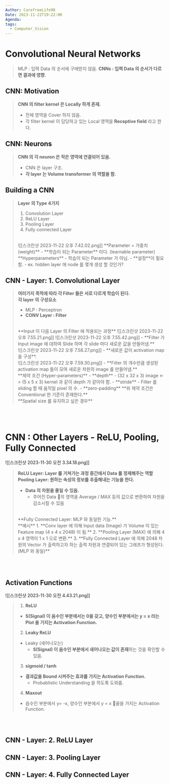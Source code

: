 ```yaml
---
Author: CarefreeLife98
Date: 2023-11-22T19:22:00
Agenda: 
tags:
  - Computer_Vision
---
```

# Convolutional Neural Networks
> MLP : 입력 Data 의 순서에 구애받지 않음.
> **CNNs : 입력 Data 의 순서가 다르면 결과에 영향.**


## CNN: Motivation
> **CNN 의 filter kernel 은 Locally 하게 존재.**
> - 전체 영역을 Cover 하지 않음.
> - 각 filter kernel 이 담당하고 있는 Local 영역을 **Receptive field** 라고 한다.

## CNN: Neurons
> **CNN 의 각 neuron 은 작은 영역에 연결되어 있음.**
> - CNN 은 layer 구조.
> - **각 layer 는 Volume transformer 의 역할을 함.**

## Building a CNN
> **Layer 의 Type 4가지**
> 1. Convolution Layer
> 2. ReLU Layer
> 3. Pooling Layer
> 4. Fully connected Layer
> <br>
> ![[스크린샷 2023-11-22 오후 7.42.02.png]]
> **Parameter = 가중치 (weight)**
> - **학습이 되는 Parameter** 이다. (learnable parameter)
> <br>
> **Hyperparameters**
> - 학습이 되는 Parameter 가 아님.
> - **설정**이 필요함.
> 	- ex. hidden layer 에 node 를 몇개 생성 할 것인가?

## CNN - Layer: 1. Convolutional Layer
> **여러가지 목적에 따라 각 Filter 들은 서로 다르게 학습이 된다.**
> <br>
> **각 layer 의 구성요소**
> - MLP : Perceptron
> - **CONV Layer : Filter**
> <br>
> **Input 이 다음 Layer 의 Filter 에 적용되는 과정**
> ![[스크린샷 2023-11-22 오후 7.55.21.png]]
> ![[스크린샷 2023-11-22 오후 7.55.42.png]]
> - **Filter 가 Input image 에 대하여 Slide 하며 각 slide 마다 새로운 값을 만들어냄.**
> 
> <br>
> ![[스크린샷 2023-11-22 오후 7.58.27.png]]
> - **새로운 값이 activation map 을 구성**.
> 
> <br>
> ![[스크린샷 2023-11-22 오후 7.59.30.png]]
> - **Filter 의 개수만큼 생성된 activation map 들이 모여 새로운 차원의 image 를 만들어냄.**
> 
> <br>
> **제약 조건 (Hyper-parameters)**
> - **depth**
> 	- (32 x 32 x 3) image <-> (5 x 5 x 3) kernel 과 같이 depth 가 같아야 함.
> - **stride**
> 	- Filter 를 sliding 할 때 움직일 pixel 의 수.
> - **zero-padding**
> **위 제약 조건은 Conventional 한 기준이 존재한다.**
> <br>
> **Spatial size 를 유지하고 싶은 경우**


<br><br>
# CNN : Other Layers - ReLU, Pooling, Fully Connected
![[스크린샷 2023-11-30 오전 3.34.18.png]]
> **ReLU Layer: Layer 를 거쳐가는 과정 중간에서 Data 를 정제해주는 역할**
> <br>
> **Pooling Layer: 원하는 속성의 정보를 추출해내는 기능을 한다.**
> - **Data 의 차원을 줄일 수 있음.**
> 	- 주어진 Data 의 영역을 Average / MAX 등의 값으로 변환하여 차원을 감소시킬 수 있음
> <br>
> **Fully Connected Layer: MLP 와 동일한 기능.**
> <br>
> **예시**
> 1. **Conv layer 에 의해 Input data (Image) 가 Volume 이 있는 Feature map (4 x 4 x 2048) 이 됨.**
> 2. **Pooling Layer (MAX) 에 의해 4 x 4 영역이 1 x 1 으로 변환.**
> 3. **Fully Connected Layer 에 의해 2048 차원의 Vector 가 출력하고자 하는 출력 차원과 연결되어 있는 그래프가 형성된다. (MLP 와 동일)**

<br><br>

## Activation Functions
![[스크린샷 2023-11-30 오전 4.43.21.png]]
> 1. **ReLU**
> 	- **S(Signal) 이 음수인 부분에서는 0을 갖고, 양수인 부분에서는 y = x 라는 Plot 을 가지는 Activation Function.**
> 2. **Leaky ReLU**
> 	- Leaky (새어나오는)
> 		- **S(Signal) 이 음수인 부분에서 새어나오는 값이 존재**하는 것을 확인할 수 있음.
> 3. **sigmoid / tanh**
> 	- **결과값을 Bound 시켜주는 효과를 가지는 Activation Function.**
> 		- Probablistic Understanding 을 하도록 도와줌.
> 4. **Maxout**
> 	- 음수인 부분에서 y= -x, 양수인 부분에서 y = x 꼴을 가지는 Activation Function.

<br><br>

## CNN - Layer: 2. ReLU Layer






## CNN - Layer: 3. Pooling Layer

## CNN - Layer: 4. Fully Connected Layer